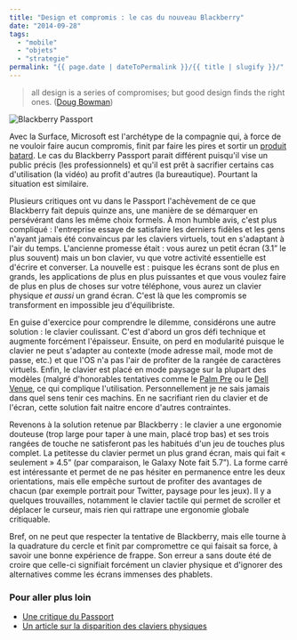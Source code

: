 ```yaml
---
title: "Design et compromis : le cas du nouveau Blackberry"
date: "2014-09-28"
tags:
  - "mobile"
  - "objets"
  - "strategie"
permalink: "{{ page.date | dateToPermalink }}/{{ title | slugify }}/"
---
```


> all design is a series of compromises; but good design finds the right ones. ([Doug Bowman](https://twitter.com/stop/status/299019199030886400))

![Blackberry Passport](/assets/images/blackberry-passport.0.0_standard_800.0.jpg " Blackberry Passport")

Avec la Surface, Microsoft est l'archétype de la compagnie qui, à force de ne vouloir faire aucun compromis, finit par faire les pires et sortir un [produit batard](http://daringfireball.net/2013/02/the_c_word). Le cas du Blackberry Passport parait différent puisqu'il vise un public précis (les professionnels) et qu'il est prêt à sacrifier certains cas d'utilisation (la vidéo) au profit d'autres (la bureautique). Pourtant la situation est similaire.

Plusieurs critiques ont vu dans le Passport l'achèvement de ce que Blackberry fait depuis quinze ans, une manière de se démarquer en persévérant dans les même choix formels. À mon humble avis, c'est plus compliqué : l'entreprise essaye de satisfaire les derniers fidèles et les gens n'ayant jamais été convaincus par les claviers virtuels, tout en s'adaptant à l'air du temps. L'ancienne promesse était : vous aurez un petit écran (3.1” le plus souvent) mais un bon clavier, vu que votre activité essentielle est d'écrire et converser. La nouvelle est : puisque les écrans sont de plus en grands, les applications de plus en plus puissantes et que vous voulez faire de plus en plus de choses sur votre téléphone, vous aurez un clavier physique _et aussi_ un grand écran. C'est là que les compromis se transforment en impossible jeu d'équilibriste.

En guise d'exercice pour comprendre le dilemme, considérons une autre solution : le clavier coulissant. C'est d'abord un gros défi technique et augmente forcément l'épaisseur. Ensuite, on perd en modularité puisque le clavier ne peut s'adapter au contexte (mode adresse mail, mode mot de passe, etc.) et que l'OS n'a pas l'air de profiter de la rangée de caractères virtuels. Enfin, le clavier est placé en mode paysage sur la plupart des modèles (malgré d'honorables tentatives comme le [Palm Pre](http://www.techradar.com/reviews/phones/mobile-phones/palm-pre-2-912976/review) ou le [Dell Venue](http://www.engadget.com/products/dell/venue/pro/), ce qui complique l'utilisation. Personnellement je ne sais jamais dans quel sens tenir ces machins. En ne sacrifiant rien du clavier et de l'écran, cette solution fait naitre encore d'autres contraintes.

Revenons à la solution retenue par Blackberry : le clavier a une ergonomie douteuse (trop large pour taper à une main, placé trop bas) et ses trois rangées de touche ne satisferont pas les habitués d'un jeu de touches plus complet. La petitesse du clavier permet un plus grand écran, mais qui fait « seulement » 4.5” (par comparaison, le Galaxy Note fait 5.7”). La forme carré est intéressante et permet de ne pas hésiter en permanence entre les deux orientations, mais elle empêche surtout de profiter des avantages de chacun (par exemple portrait pour Twitter, paysage pour les jeux). Il y a quelques trouvailles, notamment le clavier tactile qui permet de scroller et déplacer le curseur, mais rien qui rattrape une ergonomie globale critiquable.

Bref, on ne peut que respecter la tentative de Blackberry, mais elle tourne à la quadrature du cercle et finit par compromettre ce qui faisait sa force, à savoir une bonne expérience de frappe. Son erreur a sans doute été de croire que celle-ci signifiait forcément un clavier physique et d'ignorer des alternatives comme les écrans immenses des phablets.

### Pour aller plus loin

- [Une critique du Passport](http://www.theverge.com/2014/9/24/6837943/blackberry-passport-review)
- [Un article sur la disparition des claviers physiques](http://www.theverge.com/2013/11/15/5104704/i-come-not-to-praise-qwerty-but-to-bury-it)
